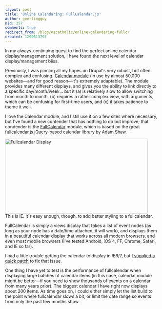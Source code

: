 ```yaml
---
layout: post
title: 'Online Calendaring: FullCalendar.js'
author: geerlingguy
nid: 357
comments: true
redirect_from: /blog/oscatholic/online-calendaring-fullc/
created: 1290613797
---
```

<p>In my always-continuing quest to find the perfect online calendar display/management solution, I have found the next level of calendar display/management bliss.</p>
<p>Previously, I was pinning all my hopes on Drupal&#39;s very robust, but often complex and confusing, <a href="http://drupal.org/project/calendar">Calendar.module</a>&nbsp;(in use by almost 50,000 websites&mdash;and for good reason&mdash;it&#39;s extremely adaptable). The module provides many different displays, and gives you the ability to link directly to a specific day/month/week... but it (a) is relatively slow to allow switching from month to month, (b) requires a rather complex view, with arguments, which can be confusing for first-time users, and (c) it takes patience to theme it well.</p>
<p>I love the Calendar module, and I still use it on a few sites where necessary, but I&#39;ve found a new contender that has nothing to do but improve; that condender is the <a href="http://drupal.org/project/fullcalendar">FullCalendar</a> module, which is based on the great <a href="http://arshaw.com/fullcalendar/">fullcalendar.js</a> jQuery-based calendar library by Adam Shaw.</p>
<p class="rtecenter"><img alt="Fullcalendar Display" height="245" src="http://www.opensourcecatholic.com/sites/opensourcecatholic.com/files/user-uploads/oscatholic/calendar.png" title="" width="467" /><br />
This is IE. It&#39;s easy enough, though, to add better styling to a fullcalendar.</p>
<p class="rteleft">FullCalendar is simply a views display that takes a list of event nodes (as long as your node has a date/time attached, it will work), and displays them in a beautiful calendar display that works across all modern browsers, and even most mobile browsers (I&#39;ve tested Android, iOS 4, FF, Chrome, Safari, and IE so far).</p>
<p class="rteleft">I had a little trouble getting the calendar to display in IE6/7, but <a href="http://drupal.org/node/980180#comment-3749500">I supplied a quick patch</a> to fix that issue.</p>
<p class="rteleft">One thing I have yet to test is the performance of fullcalendar when displaying large batches of calendar items (in this case, calendar.module might be better&mdash;if you need to show thousands of events on a calendar from many years prior). The biggest calendar I have right now displays about 200 items. As time goes on, I could either simply let the list build to the point where fullcalendar slows a bit, or limit the date range so events from only the past few months show.</p>
